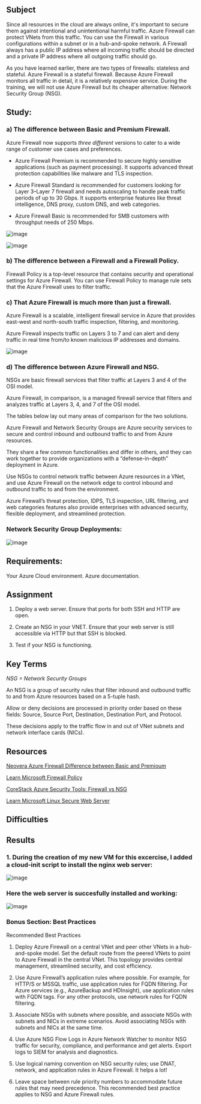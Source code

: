 ## Subject

Since all resources in the cloud are always online, it's important to secure them against intentional and unintentional harmful traffic. Azure Firewall can protect VNets from this traffic. You can use the Firewall in various configurations within a subnet or in a hub-and-spoke network. A Firewall always has a public IP address where all incoming traffic should be directed and a private IP address where all outgoing traffic should go.

As you have learned earlier, there are two types of firewalls: stateless and stateful. Azure Firewall is a stateful firewall. Because Azure Firewall monitors all traffic in detail, it is a relatively expensive service. During the training, we will not use Azure Firewall but its cheaper alternative: Network Security Group (NSG).

##  Study:

###  a)  The difference between Basic and Premium Firewall.

Azure Firewall now supports *three different* versions to cater to a wide range of customer use cases and preferences.

*  Azure Firewall Premium is recommended to secure highly sensitive applications (such as payment processing). It supports advanced threat protection capabilities like malware and TLS inspection.
  
*  Azure Firewall Standard is recommended for customers looking for Layer 3–Layer 7 firewall and needs autoscaling to handle peak traffic periods of up to 30 Gbps. It supports enterprise features like threat intelligence, DNS proxy, custom DNS, and web categories.
  
*  Azure Firewall Basic is recommended for SMB customers with throughput needs of 250 Mbps.

![image](https://github.com/techgrounds/cloud-assignments-E28MS/assets/151161141/95dfc817-4cb5-4fc8-b593-c9f12763139d)

![image](https://github.com/techgrounds/cloud-assignments-E28MS/assets/151161141/d60c9dac-89ce-4f32-b997-375a3e4d1f80)



###  b)  The difference between a Firewall and a Firewall Policy.

Firewall Policy is a top-level resource that contains security and operational settings for Azure Firewall. You can use Firewall Policy to manage rule sets that the Azure Firewall uses to filter traffic.

###  c)  That Azure Firewall is much more than just a firewall.

Azure Firewall is a scalable, intelligent firewall service in Azure that provides east-west and north-south traffic inspection, filtering, and monitoring. 

Azure Firewall inspects traffic on Layers 3 to 7 and can alert and deny traffic in real time from/to known malicious IP addresses and domains.

![image](https://github.com/techgrounds/cloud-assignments-E28MS/assets/151161141/6331ec6c-68f9-420a-b778-d6b4d56c430e)


###  d)  The difference between Azure Firewall and NSG.

NSGs are basic firewall services that filter traffic at Layers 3 and 4 of the OSI model. 

Azure Firewall, in comparison, is a managed firewall service that filters and analyzes traffic at Layers 3, 4, and 7 of the OSI model. 

The tables below lay out many areas of comparison for the two solutions.





Azure Firewall and Network Security Groups are Azure security services to secure and control inbound and outbound traffic to and from Azure resources. 

They share a few common functionalities and differ in others, and they can work together to provide organizations with a “defense-in-depth” deployment in Azure. 

Use NSGs to control network traffic between Azure resources in a VNet, and use Azure Firewall on the network edge to control inbound and outbound traffic to and from the environment. 

Azure Firewall’s threat protection, IDPS, TLS inspection, URL filtering, and web categories features also provide enterprises with advanced security, flexible deployment, and streamlined protection. 






###  Network Security Group Deployments:

![image](https://github.com/techgrounds/cloud-assignments-E28MS/assets/151161141/c44dee0c-c1ce-4307-b010-64aeb07a55f3)


##  Requirements:

Your Azure Cloud environment.
Azure documentation.

## Assignment

1.  Deploy a web server. Ensure that ports for both SSH and HTTP are open.


2.  Create an NSG in your VNET. Ensure that your web server is still accessible via HTTP but that SSH is blocked.


3.  Test if your NSG is functioning.

##  Key Terms

*NSG = Network Security Groups*

An NSG is a group of security rules that filter inbound and outbound traffic to and from Azure resources based on a 5-tuple hash. 

Allow or deny decisions are processed in priority order based on these fields: Source, Source Port, Destination, Destination Port, and Protocol. 

These decisions apply to the traffic flow in and out of VNet subnets and network interface cards (NICs).



##  Resources

[Neovera Azure Firewall Difference between Basic and Premioum](https://neovera.com/azure-firewall/#:~:text=The%20main%20difference%20between%20Azure,names%20(FQDNs)%20and%20URLs.)

[Learn Microsoft Firewall Policy](https://learn.microsoft.com/en-us/azure/firewall/policy-rule-sets)

[CoreStack Azure Security Tools: Firewall vs NSG](https://www.corestack.io/azure-security-tools/azure-firewall-vs-nsg/)



[Learn Microsoft Linux Secure Web Server](https://learn.microsoft.com/en-us/azure/virtual-machines/linux/tutorial-secure-web-server)

##  Difficulties

##  Results

###  1.  During the creation of my new VM for this excercise, I added a cloud-init script to install the nginx web server:

![image](https://github.com/techgrounds/cloud-assignments-E28MS/assets/151161141/5ddad659-bbdc-451d-a050-a009db171b03)

###  Here the web server is succesfully installed and working:

![image](https://github.com/techgrounds/cloud-assignments-E28MS/assets/151161141/c3e930a9-75b3-403e-bc44-11ef29838e5b)


   



###  Bonus Section: Best Practices

Recommended Best Practices

1.  Deploy Azure Firewall on a central VNet and peer other VNets in a hub-and-spoke model. Set the default route from the peered VNets to point to Azure Firewall in the central VNet. This topology provides central management, streamlined security, and cost efficiency.

2.  Use Azure Firewall’s application rules where possible. For example, for HTTP/S or MSSQL traffic, use application rules for FQDN filtering. For Azure services (e.g., AzureBackup and HDInsight), use application rules with FQDN tags. For any other protocols, use network rules for FQDN filtering.

3.  Associate NSGs with subnets where possible, and associate NSGs with subnets and NICs in extreme scenarios. Avoid associating NSGs with subnets and NICs at the same time.
   
4.  Use Azure NSG Flow Logs in Azure Network Watcher to monitor NSG traffic for security, compliance, and performance and get alerts. Export logs to SIEM for analysis and diagnostics.

5.  Use logical naming convention on NSG security rules; use DNAT, network, and application rules in Azure Firewall. It helps a lot! 

6.  Leave space between rule priority numbers to accommodate future rules that may need precedence. This recommended best practice applies to NSG and Azure Firewall rules.
